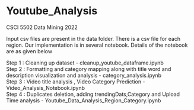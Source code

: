 # Youtube_Analysis
CSCI 5502 Data Mining 2022

Input csv files are present in the data folder. There is a csv file for each region. Our implementation is in several notebook. Details of the notebook are as given below

Step 1 : Cleaning up dataset -  cleanup_youtube_dataframe.ipynb <br>
Step 2 : Formatting and category mapping along with title word and description visualization and analysis - category_analysis.ipynb <br>
Step 3 : Video title analysis , Video Category Prediction - Video_Analysis_Notebook.ipynb <br>
Step 4 : Duplicates deletion, adding trendingDats,Category and Upload Time  analysis - Youtube_Data_Analysis_Region_Category.ipynb <br>
